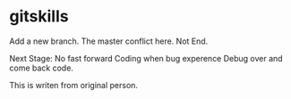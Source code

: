 # gitskills
Add a new branch.
The master conflict here.
Not End.

Next Stage:
No fast forward
Coding when bug experence
Debug over and come back code.

This is writen from original person.
